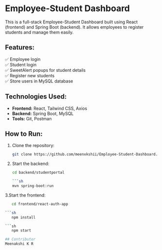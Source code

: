 # Employee-Student Dashboard

This is a full-stack Employee-Student Dashboard built using React (frontend) and Spring Boot (backend). It allows employees to register students and manage them easily.

## Features:
✅ Employee login  
✅ Student login  
✅ SweetAlert popups for student details  
✅ Register new students  
✅ Store users in MySQL database  

## Technologies Used:
- **Frontend:** React, Tailwind CSS, Axios  
- **Backend:** Spring Boot, MySQL  
- **Tools:** Git, Postman  

## How to Run:
1. Clone the repository:
   ```sh
   git clone https://github.com/meenxkshii/Employee-Student-Dashboard.git
   
2. Start the backend:
   ```sh
   cd backend/studentportal
   
   ```sh
   mvn spring-boot:run
   
3.Start the frontend:
```sh
   cd frontend/react-auth-app

```sh
   npm install

```sh
   npm start

## Contributor
Meenakshi K R

